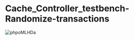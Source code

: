 # Cache_Controller_testbench-Randomize-transactions

![phpoMLHDa](https://user-images.githubusercontent.com/105862227/169306426-20137faa-62b2-4f1b-811a-9186fc1517cf.png)
